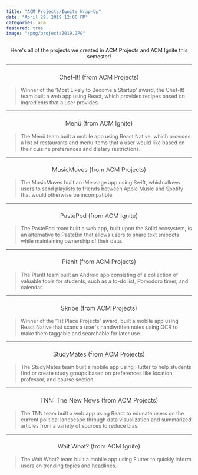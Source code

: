 ```yaml
---
title: "ACM Projects/Ignite Wrap-Up"
date: "April 29, 2019 12:00 PM"
categories: acm
featured: true
image: "/png/projects2019.JPG"
---
```


<span style="text-align: center; display: block;">Here's all of the projects we created in ACM Projects and ACM Ignite this semester!</span>

<!--more-->

-----

<h3 style="text-align: center; font-weight: 300;">Chef-It! (from ACM Projects)</h3>

<blockquote>
Winner of the 'Most Likely to Become a Startup' award, the Chef-It! team built a web app using React, which provides recipes based on ingredients that a user provides.
</blockquote>

-----

<h3 style="text-align: center; font-weight: 300;">Menü (from ACM Ignite)</h3>

<blockquote>
The Menü team built a mobile app using React Native, which provides a list of restaurants and menu items that a user would like based on their cuisine preferences and dietary restrictions.
</blockquote>

-----

<h3 style="text-align: center; font-weight: 300;">MusicMuves (from ACM Projects)</h3>

<blockquote>
The MusicMuves built an iMessage app using Swift, which allows users to send playlists to friends between Apple Music and Spotify that would otherwise be incompatible.
</blockquote>

-----

<h3 style="text-align: center; font-weight: 300;">PastePod (from ACM Ignite)</h3>

<blockquote>
The PastePod team built a web app, built upon the Solid ecosystem, is an alternative to PasteBin that allows users to share text snippets while maintaining ownership of their data.
</blockquote>

-----

<h3 style="text-align: center; font-weight: 300;">PlanIt (from ACM Projects)</h3>

<blockquote>
The PlanIt team built an Android app consisting of a collection of valuable tools for students, such as a to-do list, Pomodoro timer, and calendar.
</blockquote>

-----

<h3 style="text-align: center; font-weight: 300;">Skribe (from ACM Projects)</h3>

<blockquote>
Winner of the '1st Place Projects' award, built a mobile app using React Native that scans a user's handwritten notes using OCR to make them taggable and searchable for later use.
</blockquote>

-----

<h3 style="text-align: center; font-weight: 300;">StudyMates (from ACM Projects)</h3>

<blockquote>
The StudyMates team built a mobile app using Flutter to help students find or create study groups based on preferences like location, professor, and course section.
</blockquote>

-----

<h3 style="text-align: center; font-weight: 300;">TNN: The New News (from ACM Projects)</h3>

<blockquote>
The TNN team built a web app using React to educate users on the current political landscape through data visualization and summarized articles from a variety of sources to reduce bias.
</blockquote>

-----

<h3 style="text-align: center; font-weight: 300;">Wait What? (from ACM Ignite)</h3>

<blockquote>
The Wait What? team built a mobile app using Flutter to quickly inform users on trending topics and headlines.
</blockquote>